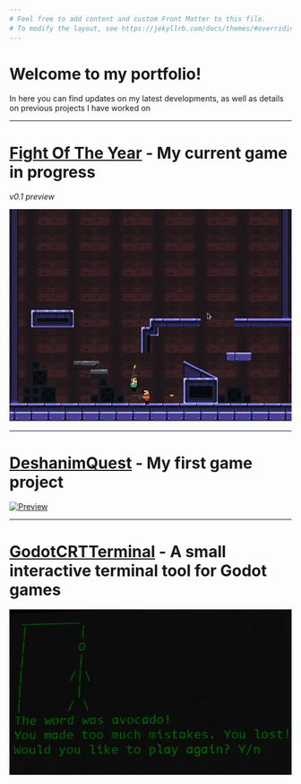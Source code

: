 ```yaml
---
# Feel free to add content and custom Front Matter to this file.
# To modify the layout, see https://jekyllrb.com/docs/themes/#overriding-theme-defaults
---
```


# Welcome to my portfolio!

In here you can find updates on my latest developments, as well as details on previous projects I have worked on

---
# [Fight Of The Year]({{site.url}}/foty) - My current game in progress
*v0.1 preview*

[![Preview](media/foty_preview_2.gif)]({{site.url}}/foty)

---

# [DeshanimQuest](https://github.com/hohfchns/DeshanimQuest) - My first game project

[![Preview](media/dq_preview.gif)](https://github.com/hohfchns/DeshanimQuest)

---

# [GodotCRTTerminal](https://github.com/hohfchns/GodotCRTTerminal) - A small interactive terminal tool for Godot games


[![Preview](media/terminal.png)](https://github.com/hohfchns/GodotCRTTerminal)

